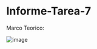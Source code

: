 # Informe-Tarea-7

Marco Teorico: 

![image](https://user-images.githubusercontent.com/84587120/129487847-133bc8d6-e05f-484f-aaaa-de45acb68bd8.png)

